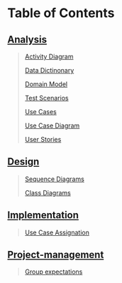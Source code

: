 # Table of Contents

## [Analysis](analysis/AnalysisNavigation.md)

> [Activity Diagram](analysis/ActivityDiagram.md)
>
> [Data Dictinonary](analysis/DataDictionary.md)
>
> [Domain Model](analysis/DomainModelShow.md)
>
> [Test Scenarios](analysis/TestScenarios.md)
>
> [Use Cases](analysis/Use%20Cases.md)
>
> [Use Case Diagram](analysis/UseCaseDiagram.md)
>
> [User Stories](analysis/UserStories.md)

## [Design](design/DesignNavigation.md)

> [Sequence Diagrams](design/UseCasesSequenceDiagrams.md)
> 
> [Class Diagrams](design/ClassDiagrams.md)

## [Implementation](implementation/ImplementationNavigation.md)

> [Use Case Assignation](implementation/UseCaseAssignation.md)

## [Project-management](project-management/PRJmanagementNavigation.md)

> [Group expectations](project-management/groupExpectations.md)
